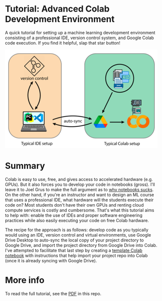 # Tutorial: Advanced Colab Development Environment
A quick tutorial for setting up a machine learning development environment consisting of a professional IDE, version control system, and Google Colab code execution. If you find it helpful, slap that star button!

![alt text](https://github.com/DavidBellamy/advanced_colab_tutorial/blob/main/Colab%20tutorial%20diagram.png?raw=true)

# Summary

Colab is easy to use, free, and gives access to accelerated hardware (e.g. GPUs). But it also forces you to develop your code in notebooks (gross). I'll leave it to Joel Grus to make the full argument as to [why notebooks sucks](https://www.youtube.com/watch?v=7jiPeIFXb6U). On the other hand, if you're an instructor and want to design an ML course that uses a professional IDE, what hardware will the students execute their code on? Most students don't have their own GPUs and renting cloud compute services is costly and cumbersome. That's what this tutorial aims to help with: enable the use of IDEs and proper software engineering practices while also easily executing your code on free Colab hardware.

The recipe for the approach is as follows: develop code as you typically would using an IDE, version control and virtual environments, use Google Drive Desktop to auto-sync the local copy of your project directory to Google Drive, and import the project directory from Google Drive into Colab. I've attempted to facilitate that last step by creating a [template Colab notebook](https://colab.research.google.com/drive/1j7EgNH1cgSrz1TUp8wex2NmL7BQYZYDq?usp=sharing) with instructions that help import your project repo into Colab (once it is already syncing with Google Drive).

# More info

To read the full tutorial, see the [PDF](https://github.com/DavidBellamy/advanced_colab_tutorial/blob/main/Tutorial__Advanced_Colab_Development_Environment.pdf) in this repo.
